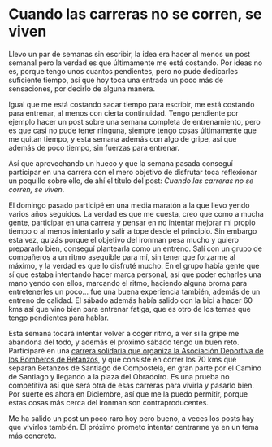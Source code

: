 # Cuando las carreras no se corren, se viven

Llevo un par de semanas sin escribir, la idea era hacer al menos un post semanal pero la verdad es que últimamente me está costando. Por ideas no es, porque tengo unos cuantos pendientes, pero no pude dedicarles suficiente tiempo, así que hoy toca una entrada un poco más de sensaciones, por decirlo de alguna manera.

Igual que me está costando sacar tiempo para escribir, me está costando para entrenar, al menos con cierta continuidad. Tengo pendiente por ejemplo hacer un post sobre una semana completa de entrenamiento, pero es que casi no pude tener ninguna, siempre tengo cosas últimamente que me quitan tiempo, y esta semana además con algo de gripe, así que además de poco tiempo, sin fuerzas para entrenar.

Así que aprovechando un hueco y que la semana pasada conseguí participar en una carrera con el mero objetivo de disfrutar toca reflexionar un poquillo sobre ello, de ahí el título del post: *Cuando las carreras no se corren, se viven*.

El domingo pasado participé en una media maratón a la que llevo yendo varios años seguidos. La verdad es que me cuesta, creo que como a mucha gente, participar en una carrera y pensar en no intentar mejorar mi propio tiempo o al menos intentarlo y salir a tope desde el principio. Sin embargo esta vez, quizás porque el objetivo del ironman pesa mucho y quiero prepararlo bien, conseguí plantearla como un entreno. Salí con un grupo de compañeros a un ritmo asequible para mí, sin tener que forzarme al máximo, y la verdad es que lo disfruté mucho. En el grupo había gente que sí que estaba intentando hacer marca personal, así que poder echarles una mano yendo con ellos, marcando el ritmo, haciendo alguna broma para entretenerles un poco... fue una buena experiencia también, además de un entreno de calidad. El sábado además había salido con la bici a hacer 60 kms así que vino bien para entrenar fatiga, que es otro de los temas que tengo pendientes para hablar.

Esta semana tocará intentar volver a coger ritmo, a ver si la gripe me abandona del todo, y además el próximo sábado tengo un buen reto. Participaré en una [carrera solidaria que organiza la Asociación Deportiva de los Bomberos de Betanzos](https://www.facebook.com/events/748477771959004/), y que consiste en correr los 70 kms que separan Betanzos de Santiago de Compostela, en gran parte por el Camino de Santiago y llegando a la plaza del Obradoiro. Es una prueba no competitiva así que será otra de esas carreras para vivirla y pasarlo bien. Por suerte es ahora en Diciembre, así que me la puedo permitir, porque estas cosas más cerca del ironman son contraproducentes.

Me ha salido un post un poco raro hoy pero bueno, a veces los posts hay que vivirlos también. El próximo prometo intentar centrarme ya en un tema más concreto.




